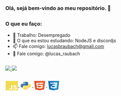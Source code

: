 ### Olá, sejá bem-vindo ao meu repositório. 👋

##

<h3>O que eu faço:</h3>

- 🔭 Trabalho: Desempregado
- 🌱 O que eu estou estudando: NodeJS e discordjs
- 📫 Fale comigo: lucasbraubach@gmail.com
- 💬 Fale comigo: @lucas_raubach 
##

<div>
  <a href="https://github.com/Lucasbr2k14">
  <img height="160em" src="https://github-readme-stats.vercel.app/api?username=Lucasbr2k14&show_icons=true&theme=dark&include_all_commits=true&count_private=true"/>
  <img height="160em" src="https://github-readme-stats.vercel.app/api/top-langs/?username=Lucasbr2k14&layout=compact&langs_count=7&theme=dark"/>
</div>

  ##
  
<div>
  <img align="center" height="30" width="40" src="https://raw.githubusercontent.com/devicons/devicon/master/icons/javascript/javascript-plain.svg">
  <img align="center" height="30" width="40" src="https://raw.githubusercontent.com/devicons/devicon/master/icons/python/python-original.svg">
  <img align="center" height="30" width="40" src="https://raw.githubusercontent.com/devicons/devicon/master/icons/html5/html5-original.svg">
  <img align="center" height="30" width="40" src="https://raw.githubusercontent.com/devicons/devicon/master/icons/css3/css3-original.svg">
  
</div>
